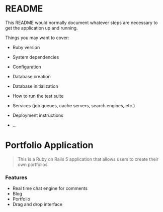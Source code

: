 # README

This README would normally document whatever steps are necessary to get the
application up and running.

Things you may want to cover:

* Ruby version

* System dependencies

* Configuration

* Database creation

* Database initialization

* How to run the test suite

* Services (job queues, cache servers, search engines, etc.)

* Deployment instructions

* ...


# Portfolio Application 

>This is a Ruby on Rails 5 application that allows users to create their own portfolios.

### Features 

- Real time chat engine for comments 
- Blog
- Portfolio
- Drag and drop interface

